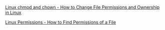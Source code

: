 
[Linux chmod and chown - How to Change File Permissions and Ownership in Linux](https://www.freecodecamp.org/news/linux-chmod-chown-change-file-permissions)

[Linux Permissions - How to Find Permissions of a File](https://www.freecodecamp.org/news/linux-permissions-how-to-find-permissions-of-a-file)
